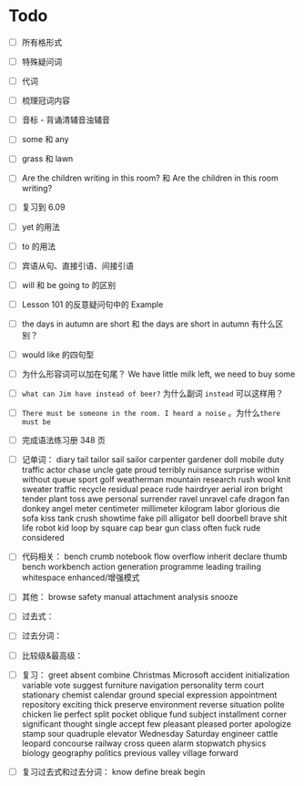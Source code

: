 # Todo

- [ ] 所有格形式

- [ ] 特殊疑问词

- [ ] 代词

- [ ] 梳理冠词内容

- [ ] 音标 - 背诵清辅音浊辅音

- [ ] some 和 any

- [ ] grass 和 lawn

- [ ] Are the children writing in this room? 和 Are the children in this room writing?

- [ ] 复习到 6.09

- [ ] yet 的用法

- [ ] to 的用法

- [ ] 宾语从句、直接引语、间接引语

- [ ] will 和 be going to 的区别

- [ ] Lesson 101 的反意疑问句中的 Example

- [ ] the days in autumn are short 和 the days are short in autumn 有什么区别？

- [ ] would like 的四句型

- [ ] 为什么形容词可以加在句尾？ We have little milk left, we need to buy some

- [ ] `what can Jim have instead of beer?` 为什么副词 `instead` 可以这样用？

- [ ] `There must be someone in the room. I heard a noise` 。为什么`there must be`

- [ ] 完成语法练习册 348 页

- [ ] 记单词： diary tail tailor sail sailor carpenter gardener doll mobile duty traffic actor chase uncle gate proud terribly nuisance surprise within without queue sport golf weatherman mountain research rush wool knit sweater traffic recycle residual peace rude hairdryer aerial iron bright tender plant toss awe personal surrender ravel unravel cafe dragon fan donkey angel meter centimeter millimeter kilogram labor glorious die sofa kiss tank crush showtime fake pill alligator bell doorbell brave shit life robot kid loop by square cap bear gun class often fuck rude considered

- [ ] 代码相关： bench crumb notebook flow overflow inherit declare thumb bench workbench action generation programme leading trailing whitespace enhanced/增强模式

- [ ] 其他： browse safety manual attachment analysis snooze

- [ ] 过去式：

- [ ] 过去分词：

- [ ] 比较级&最高级：

- [ ] 复习： greet absent combine Christmas Microsoft accident initialization variable vote suggest furniture navigation personality term court stationary chemist calendar ground special expression appointment repository exciting thick preserve environment reverse situation polite chicken lie perfect split pocket oblique fund subject installment corner significant thought single accept few pleasant pleased porter apologize stamp sour quadruple elevator Wednesday Saturday engineer cattle leopard concourse railway cross queen alarm stopwatch physics biology geography politics previous valley village forward

- [ ] 复习过去式和过去分词： know define break begin
